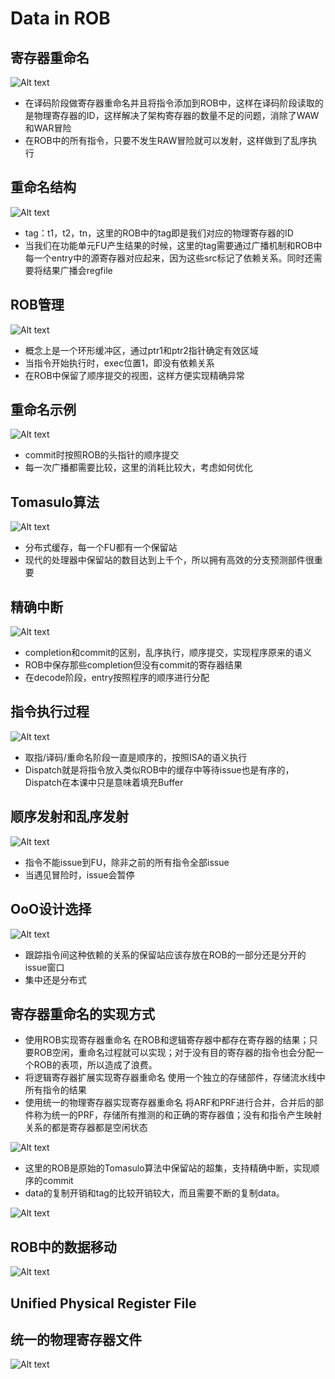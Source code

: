 # Data in ROB


## 寄存器重命名
![Alt text](image/12-1.png)
- 在译码阶段做寄存器重命名并且将指令添加到ROB中，这样在译码阶段读取的是物理寄存器的ID，这样解决了架构寄存器的数量不足的问题，消除了WAW和WAR冒险
- 在ROB中的所有指令，只要不发生RAW冒险就可以发射，这样做到了乱序执行

## 重命名结构
![Alt text](image/12-2.png)
- tag：t1，t2，tn，这里的ROB中的tag即是我们对应的物理寄存器的ID
- 当我们在功能单元FU产生结果的时候，这里的tag需要通过广播机制和ROB中每一个entry中的源寄存器对应起来，因为这些src标记了依赖关系。同时还需要将结果广播会regfile

## ROB管理
![Alt text](image/12-3.png)
- 概念上是一个环形缓冲区，通过ptr1和ptr2指针确定有效区域
- 当指令开始执行时，exec位置1，即没有依赖关系
- 在ROB中保留了顺序提交的视图，这样方便实现精确异常

## 重命名示例
![Alt text](image/12-4.png)
- commit时按照ROB的头指针的顺序提交
- 每一次广播都需要比较，这里的消耗比较大，考虑如何优化
  
## Tomasulo算法 
![Alt text](image/12-5.png)
- 分布式缓存，每一个FU都有一个保留站
- 现代的处理器中保留站的数目达到上千个，所以拥有高效的分支预测部件很重要

## 精确中断
![Alt text](image/12-6.png)
- completion和commit的区别，乱序执行，顺序提交，实现程序原来的语义
- ROB中保存那些completion但没有commit的寄存器结果
- 在decode阶段，entry按照程序的顺序进行分配

## 指令执行过程
![Alt text](image/12-7.png)
- 取指/译码/重命名阶段一直是顺序的，按照ISA的语义执行
- Dispatch就是将指令放入类似ROB中的缓存中等待issue也是有序的，Dispatch在本课中只是意味着填充Buffer
  
## 顺序发射和乱序发射

![Alt text](image/12-8.png)
- 指令不能issue到FU，除非之前的所有指令全部issue
- 当遇见冒险时，issue会暂停

## OoO设计选择

![Alt text](image/12-9.png)
- 跟踪指令间这种依赖的关系的保留站应该存放在ROB的一部分还是分开的issue窗口
- 集中还是分布式

## 寄存器重命名的实现方式
- 使用ROB实现寄存器重命名
在ROB和逻辑寄存器中都存在寄存器的结果；只要ROB空闲，重命名过程就可以实现；对于没有目的寄存器的指令也会分配一个ROB的表项，所以造成了浪费。
- 将逻辑寄存器扩展实现寄存器重命名
使用一个独立的存储部件，存储流水线中所有指令的结果
- 使用统一的物理寄存器实现寄存器重命名
将ARF和PRF进行合并，合并后的部件称为统一的PRF，存储所有推测的和正确的寄存器值；没有和指令产生映射关系的都是寄存器都是空闲状态

![Alt text](image/12-10.png)
- 这里的ROB是原始的Tomasulo算法中保留站的超集，支持精确中断，实现顺序的commit
- data的复制开销和tag的比较开销较大，而且需要不断的复制data。

![Alt text](image/12-11.png)

## ROB中的数据移动
![Alt text](image/12-12.png)

## Unified Physical Register File

## 统一的物理寄存器文件

![Alt text](image/12-13.png)